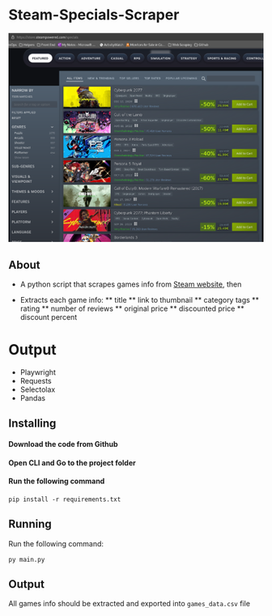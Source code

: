# Steam-Specials-Scraper

![Steam Website](<Screenshot from 2024-08-13 22-52-21-1.png>)

## About 

* A python script that scrapes games info from [Steam website](https://store.steampowered.com/specials "Steam website"), then

* Extracts each game info:
    ** title
    ** link to thumbnail
    ** category tags
    ** rating
    ** number of reviews
    ** original price
    ** discounted price
    ** discount percent
# Output
* Playwright
* Requests
* Selectolax
* Pandas

## Installing

#### Download the code from Github
#### Open CLI and Go to the project folder
#### Run the following command

```
pip install -r requirements.txt
```

## Running
Run the following command:

```
py main.py
```

## Output
All games info should be extracted and exported into `games_data.csv` file

